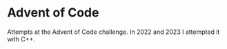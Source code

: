 # Advent of Code
Attempts at the Advent of Code challenge. In 2022 and 2023 I attempted it with C++.
